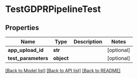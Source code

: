 # TestGDPRPipelineTest

## Properties
Name | Type | Description | Notes
------------ | ------------- | ------------- | -------------
**app_upload_id** | **str** |  | [optional] 
**test_parameters** | **object** |  | [optional] 

[[Back to Model list]](../README.md#documentation-for-models) [[Back to API list]](../README.md#documentation-for-api-endpoints) [[Back to README]](../README.md)

